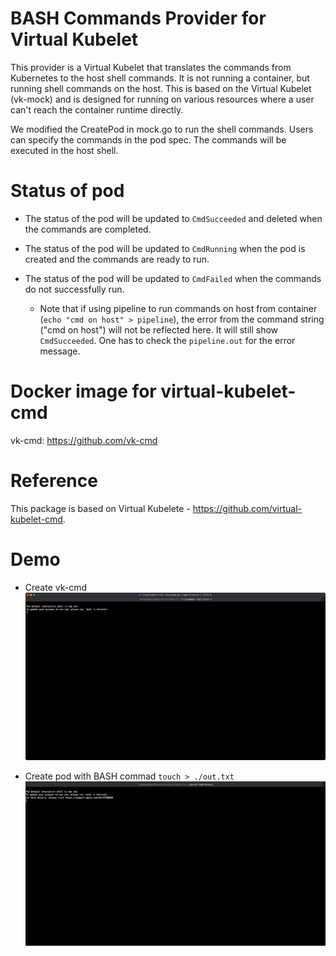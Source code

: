 # BASH Commands Provider for Virtual Kubelet

This provider is a Virtual Kubelet that translates the commands from Kubernetes to the host shell commands. It is not running a container, but running shell commands on the host. This is based on the Virtual Kubelet (vk-mock) and is designed for running on various resources where a user can't reach the container runtime directly.

We modified the CreatePod in mock.go to run the shell commands. Users can specify the commands in the pod spec. The commands will be executed in the host shell. 

# Status of pod
- The status of the pod will be updated to `CmdSucceeded` and deleted when the commands are completed.

- The status of the pod will be updated to `CmdRunning` when the pod is created and the commands are ready to run.

- The status of the pod will be updated to `CmdFailed` when the commands do not successfully run. 
    - Note that if using pipeline to run commands on host from container (`echo "cmd on host" > pipeline`), the error from the command string ("cmd on host") will not be reflected here. It will still show `CmdSucceeded`. One has to check the `pipeline.out` for the error message.

# Docker image for virtual-kubelet-cmd
vk-cmd: https://github.com/vk-cmd

# Reference
This package is based on Virtual Kubelete - https://github.com/virtual-kubelet-cmd.

# Demo 
- Create vk-cmd
![image](images/create_vk.gif)

- Create pod with BASH commad `touch > ./out.txt`
![image](images/create_pod.gif)